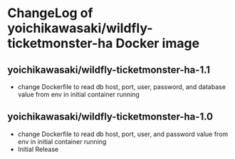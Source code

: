 # ChangeLog of yoichikawasaki/wildfly-ticketmonster-ha Docker image

## yoichikawasaki/wildfly-ticketmonster-ha-1.1
- change Dockerfile to read db host, port, user, password, and database value from env in initial container running

## yoichikawasaki/wildfly-ticketmonster-ha-1.0
- change Dockerfile to read db host, port, user, and password value from env in initial container running
- Initial Release
